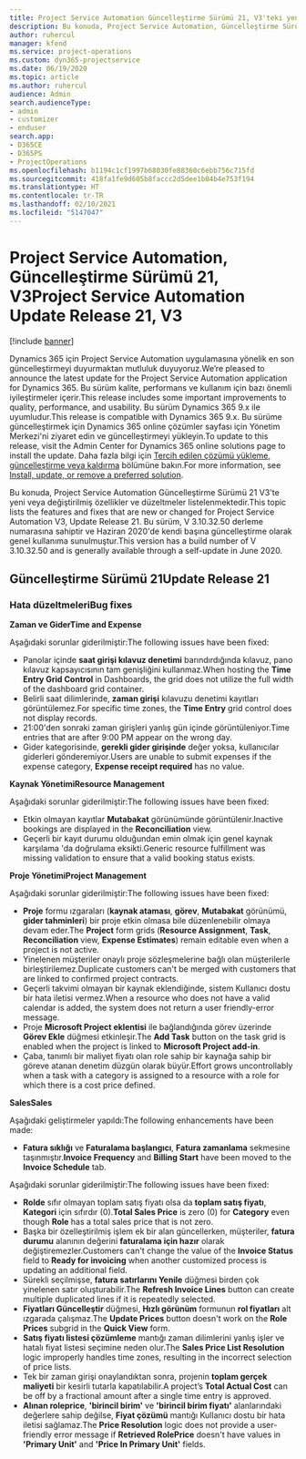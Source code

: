 ```yaml
---
title: Project Service Automation Güncelleştirme Sürümü 21, V3'teki yenilikler veya değişiklikler
description: Bu konuda, Project Service Automation, Güncelleştirme Sürümü 21, V3'teki özellikler ve düzeltmeler listelenir.
author: ruhercul
manager: kfend
ms.service: project-operations
ms.custom: dyn365-projectservice
ms.date: 06/19/2020
ms.topic: article
ms.author: ruhercul
audience: Admin
search.audienceType:
- admin
- customizer
- enduser
search.app:
- D365CE
- D365PS
- ProjectOperations
ms.openlocfilehash: b1194c1cf1997b68030fe88360c6ebb756c715fd
ms.sourcegitcommit: 418fa1fe9d605b8faccc2d5dee1b04b4e753f194
ms.translationtype: HT
ms.contentlocale: tr-TR
ms.lasthandoff: 02/10/2021
ms.locfileid: "5147047"
---
```

# <a name="project-service-automation-update-release-21-v3"></a><span data-ttu-id="38890-103">Project Service Automation, Güncelleştirme Sürümü 21, V3</span><span class="sxs-lookup"><span data-stu-id="38890-103">Project Service Automation Update Release 21, V3</span></span>

[!include [banner](../includes/psa-now-project-operations.md)]

<span data-ttu-id="38890-104">Dynamics 365 için Project Service Automation uygulamasına yönelik en son güncelleştirmeyi duyurmaktan mutluluk duyuyoruz.</span><span class="sxs-lookup"><span data-stu-id="38890-104">We’re pleased to announce the latest update for the Project Service Automation application for Dynamics 365.</span></span> <span data-ttu-id="38890-105">Bu sürüm kalite, performans ve kullanım için bazı önemli iyileştirmeler içerir.</span><span class="sxs-lookup"><span data-stu-id="38890-105">This release includes some important improvements to quality, performance, and usability.</span></span> <span data-ttu-id="38890-106">Bu sürüm Dynamics 365 9.x ile uyumludur.</span><span class="sxs-lookup"><span data-stu-id="38890-106">This release is compatible with Dynamics 365 9.x.</span></span> <span data-ttu-id="38890-107">Bu sürüme güncelleştirmek için Dynamics 365 online çözümler sayfası için Yönetim Merkezi'ni ziyaret edin ve güncelleştirmeyi yükleyin.</span><span class="sxs-lookup"><span data-stu-id="38890-107">To update to this release, visit the Admin Center for Dynamics 365 online solutions page to install the update.</span></span> <span data-ttu-id="38890-108">Daha fazla bilgi için [Tercih edilen çözümü yükleme, güncelleştirme veya kaldırma](https://docs.microsoft.com/power-platform/admin/install-remove-preferred-solution) bölümüne bakın.</span><span class="sxs-lookup"><span data-stu-id="38890-108">For more information, see [Install, update, or remove a preferred solution](https://docs.microsoft.com/power-platform/admin/install-remove-preferred-solution).</span></span>

<span data-ttu-id="38890-109">Bu konuda, Project Service Automation Güncelleştirme Sürümü 21 V3'te yeni veya değiştirilmiş özellikler ve düzeltmeler listelenmektedir.</span><span class="sxs-lookup"><span data-stu-id="38890-109">This topic lists the features and fixes that are new or changed for Project Service Automation V3, Update Release 21.</span></span> <span data-ttu-id="38890-110">Bu sürüm, V 3.10.32.50 derleme numarasına sahiptir ve Haziran 2020'de kendi başına güncelleştirme olarak genel kullanıma sunulmuştur.</span><span class="sxs-lookup"><span data-stu-id="38890-110">This version has a build number of V 3.10.32.50 and is generally available through a self-update in June 2020.</span></span>

## <a name="update-release-21"></a><span data-ttu-id="38890-111">Güncelleştirme Sürümü 21</span><span class="sxs-lookup"><span data-stu-id="38890-111">Update Release 21</span></span>

### <a name="bug-fixes"></a><span data-ttu-id="38890-112">Hata düzeltmeleri</span><span class="sxs-lookup"><span data-stu-id="38890-112">Bug fixes</span></span>

<span data-ttu-id="38890-113">**Zaman ve Gider**</span><span class="sxs-lookup"><span data-stu-id="38890-113">**Time and Expense**</span></span>

<span data-ttu-id="38890-114">Aşağıdaki sorunlar giderilmiştir:</span><span class="sxs-lookup"><span data-stu-id="38890-114">The following issues have been fixed:</span></span>

- <span data-ttu-id="38890-115">Panolar içinde **saat girişi kılavuz denetimi** barındırdığında kılavuz, pano kılavuz kapsayıcısının tam genişliğini kullanmaz.</span><span class="sxs-lookup"><span data-stu-id="38890-115">When hosting the **Time Entry Grid Control** in Dashboards, the grid does not utilize the full width of the dashboard grid container.</span></span>
- <span data-ttu-id="38890-116">Belirli saat dilimlerinde, **zaman girişi** kılavuzu denetimi kayıtları görüntülemez.</span><span class="sxs-lookup"><span data-stu-id="38890-116">For specific time zones, the **Time Entry** grid control does not display records.</span></span>
- <span data-ttu-id="38890-117">21:00'den sonraki zaman girişleri yanlış gün içinde görüntüleniyor.</span><span class="sxs-lookup"><span data-stu-id="38890-117">Time entries that are after 9:00 PM appear on the wrong day.</span></span>
- <span data-ttu-id="38890-118">Gider kategorisinde, **gerekli gider girişinde** değer yoksa, kullanıcılar giderleri gönderemiyor.</span><span class="sxs-lookup"><span data-stu-id="38890-118">Users are unable to submit expenses if the expense category, **Expense receipt required** has no value.</span></span>

<span data-ttu-id="38890-119">**Kaynak Yönetimi**</span><span class="sxs-lookup"><span data-stu-id="38890-119">**Resource Management**</span></span>

<span data-ttu-id="38890-120">Aşağıdaki sorunlar giderilmiştir:</span><span class="sxs-lookup"><span data-stu-id="38890-120">The following issues have been fixed:</span></span>

- <span data-ttu-id="38890-121">Etkin olmayan kayıtlar **Mutabakat** görünümünde görüntülenir.</span><span class="sxs-lookup"><span data-stu-id="38890-121">Inactive bookings are displayed in the **Reconciliation** view.</span></span>
- <span data-ttu-id="38890-122">Geçerli bir kayıt durumu olduğundan emin olmak için genel kaynak karşılama 'da doğrulama eksikti.</span><span class="sxs-lookup"><span data-stu-id="38890-122">Generic resource fulfillment was missing validation to ensure that a valid booking status exists.</span></span>

<span data-ttu-id="38890-123">**Proje Yönetimi**</span><span class="sxs-lookup"><span data-stu-id="38890-123">**Project Management**</span></span>

<span data-ttu-id="38890-124">Aşağıdaki sorunlar giderilmiştir:</span><span class="sxs-lookup"><span data-stu-id="38890-124">The following issues have been fixed:</span></span>

- <span data-ttu-id="38890-125">**Proje** formu ızgaraları (**kaynak ataması**, **görev**, **Mutabakat** görünümü, **gider tahminleri**) bir proje etkin olmasa bile düzenlenebilir olmaya devam eder.</span><span class="sxs-lookup"><span data-stu-id="38890-125">The **Project** form grids (**Resource Assignment**, **Task**, **Reconciliation** view, **Expense Estimates**) remain editable even when a project is not active.</span></span>
- <span data-ttu-id="38890-126">Yinelenen müşteriler onaylı proje sözleşmelerine bağlı olan müşterilerle birleştirilemez.</span><span class="sxs-lookup"><span data-stu-id="38890-126">Duplicate customers can't be merged with customers that are linked to confirmed project contracts.</span></span>
- <span data-ttu-id="38890-127">Geçerli takvimi olmayan bir kaynak eklendiğinde, sistem Kullanıcı dostu bir hata iletisi vermez.</span><span class="sxs-lookup"><span data-stu-id="38890-127">When a resource who does not have a valid calendar is added, the system does not return a user friendly-error message.</span></span>
- <span data-ttu-id="38890-128">Proje **Microsoft Project eklentisi** ile bağlandığında görev üzerinde **Görev Ekle** düğmesi etkinleşir.</span><span class="sxs-lookup"><span data-stu-id="38890-128">The **Add Task** button on the task grid is enabled when the project is linked to **Microsoft Project add-in**.</span></span>
- <span data-ttu-id="38890-129">Çaba, tanımlı bir maliyet fiyatı olan role sahip bir kaynağa sahip bir göreve atanan denetim düzgün olarak büyür.</span><span class="sxs-lookup"><span data-stu-id="38890-129">Effort grows uncontrollably when a task with a category is assigned to a resource with a role for which there is a cost price defined.</span></span>

<span data-ttu-id="38890-130">**Sales**</span><span class="sxs-lookup"><span data-stu-id="38890-130">**Sales**</span></span>

<span data-ttu-id="38890-131">Aşağıdaki geliştirmeler yapıldı:</span><span class="sxs-lookup"><span data-stu-id="38890-131">The following enhancements have been made:</span></span>

- <span data-ttu-id="38890-132">**Fatura sıklığı** ve **Faturalama başlangıcı**, **Fatura zamanlama** sekmesine taşınmıştır.</span><span class="sxs-lookup"><span data-stu-id="38890-132">**Invoice Frequency** and **Billing Start** have been moved to the **Invoice Schedule** tab.</span></span>

<span data-ttu-id="38890-133">Aşağıdaki sorunlar giderilmiştir:</span><span class="sxs-lookup"><span data-stu-id="38890-133">The following issues have been fixed:</span></span>

- <span data-ttu-id="38890-134">**Rolde** sıfır olmayan toplam satış fiyatı olsa da **toplam satış fiyatı**, **Kategori** için sıfırdır (0).</span><span class="sxs-lookup"><span data-stu-id="38890-134">**Total Sales Price** is zero (0) for **Category** even though **Role** has a total sales price that is not zero.</span></span>
- <span data-ttu-id="38890-135">Başka bir özelleştirilmiş işlem ek bir alan güncellerken, müşteriler, **fatura durumu** alanının değerini **faturalama için hazır** olarak değiştiremezler.</span><span class="sxs-lookup"><span data-stu-id="38890-135">Customers can't change the value of the **Invoice Status** field to **Ready for invoicing** when another customized process is updating an additional field.</span></span>
- <span data-ttu-id="38890-136">Sürekli seçilmişse, **fatura satırlarını Yenile** düğmesi birden çok yinelenen satır oluşturabilir.</span><span class="sxs-lookup"><span data-stu-id="38890-136">The **Refresh Invoice Lines** button can create multiple duplicated lines if it is repeatedly selected.</span></span>
- <span data-ttu-id="38890-137">**Fiyatları Güncelleştir** düğmesi, **Hızlı görünüm** formunun **rol fiyatları** alt ızgarada çalışmaz.</span><span class="sxs-lookup"><span data-stu-id="38890-137">The **Update Prices** button doesn't work on the **Role Prices** subgrid in the **Quick View** form.</span></span>
- <span data-ttu-id="38890-138">**Satış fiyatı listesi çözümleme** mantığı zaman dilimlerini yanlış işler ve hatalı fiyat listesi seçimine neden olur.</span><span class="sxs-lookup"><span data-stu-id="38890-138">The **Sales Price List Resolution** logic improperly handles time zones, resulting in the incorrect selection of price lists.</span></span>
- <span data-ttu-id="38890-139">Tek bir zaman girişi onaylandıktan sonra, projenin **toplam gerçek maliyeti** bir kesirli tutarla kapatılabilir.</span><span class="sxs-lookup"><span data-stu-id="38890-139">A project’s **Total Actual Cost** can be off by a fractional amount after a single time entry is approved.</span></span>
- <span data-ttu-id="38890-140">**Alınan roleprice**, **'birincil birim'** ve **'birincil birim fiyatı'** alanlarındaki değerlere sahip değilse, **Fiyat çözümü** mantığı Kullanıcı dostu bir hata iletisi sağlamaz.</span><span class="sxs-lookup"><span data-stu-id="38890-140">The **Price Resolution** logic does not provide a user-friendly error message if **Retrieved RolePrice** doesn't have values in **'Primary Unit'** and **'Price In Primary Unit'** fields.</span></span>
